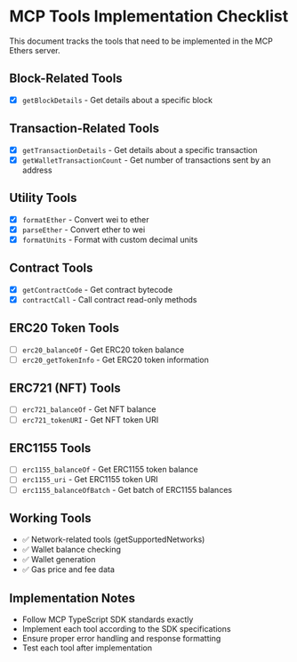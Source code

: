 # MCP Tools Implementation Checklist

This document tracks the tools that need to be implemented in the MCP Ethers server.

## Block-Related Tools
- [x] `getBlockDetails` - Get details about a specific block

## Transaction-Related Tools
- [x] `getTransactionDetails` - Get details about a specific transaction
- [x] `getWalletTransactionCount` - Get number of transactions sent by an address

## Utility Tools
- [x] `formatEther` - Convert wei to ether
- [x] `parseEther` - Convert ether to wei
- [x] `formatUnits` - Format with custom decimal units

## Contract Tools
- [x] `getContractCode` - Get contract bytecode
- [x] `contractCall` - Call contract read-only methods

## ERC20 Token Tools
- [ ] `erc20_balanceOf` - Get ERC20 token balance 
- [ ] `erc20_getTokenInfo` - Get ERC20 token information

## ERC721 (NFT) Tools
- [ ] `erc721_balanceOf` - Get NFT balance
- [ ] `erc721_tokenURI` - Get NFT token URI

## ERC1155 Tools
- [ ] `erc1155_balanceOf` - Get ERC1155 token balance
- [ ] `erc1155_uri` - Get ERC1155 token URI
- [ ] `erc1155_balanceOfBatch` - Get batch of ERC1155 balances

## Working Tools
- ✅ Network-related tools (getSupportedNetworks)
- ✅ Wallet balance checking
- ✅ Wallet generation
- ✅ Gas price and fee data

## Implementation Notes
- Follow MCP TypeScript SDK standards exactly
- Implement each tool according to the SDK specifications
- Ensure proper error handling and response formatting
- Test each tool after implementation 